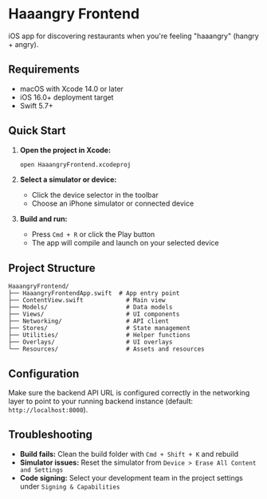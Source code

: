 # Haaangry Frontend

iOS app for discovering restaurants when you're feeling "haaangry" (hangry + angry).

## Requirements

- macOS with Xcode 14.0 or later
- iOS 16.0+ deployment target
- Swift 5.7+

## Quick Start

1. **Open the project in Xcode:**
   ```bash
   open HaaangryFrontend.xcodeproj
   ```

2. **Select a simulator or device:**
   - Click the device selector in the toolbar
   - Choose an iPhone simulator or connected device

3. **Build and run:**
   - Press `Cmd + R` or click the Play button
   - The app will compile and launch on your selected device

## Project Structure

```
HaaangryFrontend/
├── HaaangryFrontendApp.swift  # App entry point
├── ContentView.swift            # Main view
├── Models/                      # Data models
├── Views/                       # UI components
├── Networking/                  # API client
├── Stores/                      # State management
├── Utilities/                   # Helper functions
├── Overlays/                    # UI overlays
└── Resources/                   # Assets and resources
```

## Configuration

Make sure the backend API URL is configured correctly in the networking layer to point to your running backend instance (default: `http://localhost:8000`).

## Troubleshooting

- **Build fails:** Clean the build folder with `Cmd + Shift + K` and rebuild
- **Simulator issues:** Reset the simulator from `Device > Erase All Content and Settings`
- **Code signing:** Select your development team in the project settings under `Signing & Capabilities`
